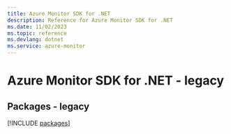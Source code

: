 ```yaml
---
title: Azure Monitor SDK for .NET
description: Reference for Azure Monitor SDK for .NET
ms.date: 11/02/2023
ms.topic: reference
ms.devlang: dotnet
ms.service: azure-monitor
---
```

# Azure Monitor SDK for .NET - legacy
## Packages - legacy
[!INCLUDE [packages](monitor-index.md)]